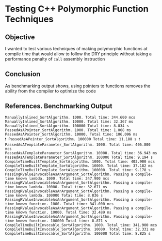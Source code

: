 # Testing C++ Polymorphic Function Techniques

## Objective

I wanted to test various techniques of making polymorphic functions at compile time that would allow to follow the DRY principle without taking a performance penalty of `call` assembly instruction

## Conclusion

As benchmarking output shows, using pointers to functions removes the ability from the compiler to optimize the code

## References. Benchmarking Output

```
ManuallyInlined_SortAlgorithm. 1000. Total time: 344.600 mcs
ManuallyInlined_SortAlgorithm. 10000. Total time: 32.367 ms
ManuallyInlined_SortAlgorithm. 100000 Total time: 8.834 s
PassedAsAPointer_SortAlgorithm. 1000. Total time: 1.008 ms
PassedAsAPointer_SortAlgorithm. 10000. Total time: 106.096 ms
❗ PassedAsAPointer_SortAlgorithm. 100000 Total time: 11.188 s ❗
PassedAsATemplateParameter_SortAlgorithm. 1000. Total time: 405.800 mcs
PassedAsATemplateParameter_SortAlgorithm. 10000. Total time: 36.943 ms
PassedAsATemplateParameter_SortAlgorithm. 100000 Total time: 9.194 s
CompileTimeBuiltTemplate_SortAlgorithm. 1000. Total time: 403.900 mcs
CompileTimeBuiltTemplate_SortAlgorithm. 10000. Total time: 37.182 ms
CompileTimeBuiltTemplate_SortAlgorithm. 100000. Total time: 9.178 s
PassingRValueInvocableAsAnArgument_SortAlgorithm. Passing a compile-time known lambda. 1000. Total time: 347.900 mcs
PassingRValueInvocableAsAnArgument_SortAlgorithm. Passing a compile-time known lambda. 10000. Total time: 32.671 ms
PassingRValueInvocableAsAnArgument_SortAlgorithm. Passing a compile-time known lambda. 100000 Total time: 8.836 s
PassingRValueInvocableAsAnArgument_SortAlgorithm. Passing a compile-time known function. 1000. Total time: 341.000 mcs
PassingRValueInvocableAsAnArgument_SortAlgorithm. Passing a compile-time known function. 10000. Total time: 32.489 ms
PassingRValueInvocableAsAnArgument_SortAlgorithm. Passing a compile-time known function. 100000 Total time: 8.871 s
CompileTimeBuiltInvocable_SortAlgorithm. 1000. Total time: 341.900 mcs
CompileTimeBuiltInvocable_SortAlgorithm. 10000. Total time: 32.331 ms
CompileTimeBuiltInvocable_SortAlgorithm. 100000 Total time: 8.825 s
```
